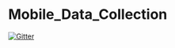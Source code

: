 # Mobile_Data_Collection
[![Gitter](https://badges.gitter.im/Join%20Chat.svg)](https://gitter.im/jab743/Mobile_Data_Collection?utm_source=badge&utm_medium=badge&utm_campaign=pr-badge)
